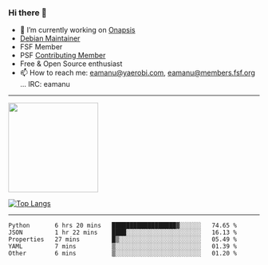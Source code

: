 ### Hi there 👋


- 🔭 I’m currently working on [Onapsis](http://onapsis.com)
- [Debian Maintainer](https://qa.debian.org/developer.php?login=eamanu%40yaerobi.com)
- FSF Member
- PSF [Contributing Member](https://www.python.org/psf/membership/#what-membership-classes-are-there)
- Free & Open Source enthusiast 
- 📫 How to reach me: eamanu@yaerobi.com, eamanu@members.fsf.org ... IRC: eamanu

---

<img height="180em" src="https://github-readme-stats.vercel.app/api?theme=dark&username=eamanu&show_icons=true&hide_border=true&&count_private=true&include_all_commits=true" />

[![Top Langs](https://github-readme-stats.vercel.app/api/top-langs/?theme=dark&username=eamanu&layout=compact)](https://github.com/anuraghazra/github-readme-stats)

---

<!--START_SECTION:waka-->
```text
Python       6 hrs 20 mins   ██████████████████▓░░░░░░   74.65 % 
JSON         1 hr 22 mins    ████░░░░░░░░░░░░░░░░░░░░░   16.13 % 
Properties   27 mins         █▒░░░░░░░░░░░░░░░░░░░░░░░   05.49 % 
YAML         7 mins          ▒░░░░░░░░░░░░░░░░░░░░░░░░   01.39 % 
Other        6 mins          ▒░░░░░░░░░░░░░░░░░░░░░░░░   01.20 % 
```
<!--END_SECTION:waka-->
